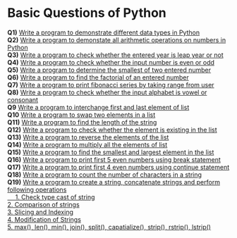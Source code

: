 # Basic Questions of Python
**Q1)** [Write a program to demonstrate different data types in Python](https://github.com/bishtanuj/python/blob/main/Basic%20Questions/Questions%20Folder/Question_1.py)<br>
**Q2)** [Write a program to demonstate all arithmetic operations on numbers in Python](https://github.com/bishtanuj/python/blob/main/Basic%20Questions/Questions%20Folder/Question_2.py)<br>
**Q3)** [Write a program to check whether the entered year is leap year or not](https://github.com/bishtanuj/python/blob/main/Basic%20Questions/Questions%20Folder/Question_3.py)<br>
**Q4)** [Write a program to check whether the input number is even or odd](https://github.com/bishtanuj/python/blob/main/Basic%20Questions/Questions%20Folder/Question_4.py)<br>
**Q5)** [Write a program to determine the smallest of two entered number](https://github.com/bishtanuj/python/blob/main/Basic%20Questions/Questions%20Folder/Question_5.py)<br>
**Q6)** [Write a program to find the factorial of an entered number](https://github.com/bishtanuj/python/blob/main/Basic%20Questions/Questions%20Folder/Question_6.py)<br>
**Q7)** [Write a program to print fibonacci series by taking range from user](https://github.com/bishtanuj/python/blob/main/Basic%20Questions/Questions%20Folder/Question_7.py)<br>
**Q8)** [Write a program to check whether the input alphabet is vowel or consonant](https://github.com/bishtanuj/python/blob/main/Basic%20Questions/Questions%20Folder/Question_8.py)<br>
**Q9** [Write a program to interchange first and last element of list](https://github.com/bishtanuj/python/blob/main/Basic%20Questions/Questions%20Folder/Question_9.py)<br>
**Q10** [Write a program to swap two elements in a list](https://github.com/bishtanuj/python/blob/main/Basic%20Questions/Questions%20Folder/Question_10.py)<br>
**Q11)** [Write a program to find the length of the string](https://github.com/bishtanuj/python/blob/main/Basic%20Questions/Questions%20Folder/Question_11.py)<br>
**Q12)** [Write a program to check whether the element is existing in the list](https://github.com/bishtanuj/python/blob/main/Basic%20Questions/Questions%20Folder/Question_12.py)<br>
**Q13)** [Write a program to reverse the elements of the list](https://github.com/bishtanuj/python/blob/main/Basic%20Questions/Questions%20Folder/Question_13.py)<br>
**Q14)** [Write a program to multiply all the elements of list](https://github.com/bishtanuj/python/blob/main/Basic%20Questions/Questions%20Folder/Question_14.py)<br>
**Q15)** [Write a program to find the smallest and largest element in the list](https://github.com/bishtanuj/python/blob/main/Basic%20Questions/Questions%20Folder/Question_15.py)<br>
**Q16)** [Write a program to print first 5 even numbers using break statement](https://github.com/bishtanuj/python/blob/main/Basic%20Questions/Questions%20Folder/Question_16.py)<br>
**Q17)** [Write a program to print first 4 even numbers using continue statement](https://github.com/bishtanuj/python/blob/main/Basic%20Questions/Questions%20Folder/Question_17.py)<br>
**Q18)** [Write a program to count the number of characters in a string](https://github.com/bishtanuj/python/blob/main/Basic%20Questions/Questions%20Folder/Question_18.py)<br>
**Q19)** [Write a program to create a string, concatenate strings and perform following operations <br>&emsp; 1. Check type cast of string <br> 2. Comparison of strings <br> 3. Slicing and Indexing <br> 4. Modification of Strings <br> 5. max(), len(), min(), join(), split(), capatialize(), strip(), rstrip(), lstrip()](https://github.com/bishtanuj/python/blob/main/Basic%20Questions/Questions%20Folder/Question_19.py) <br>
